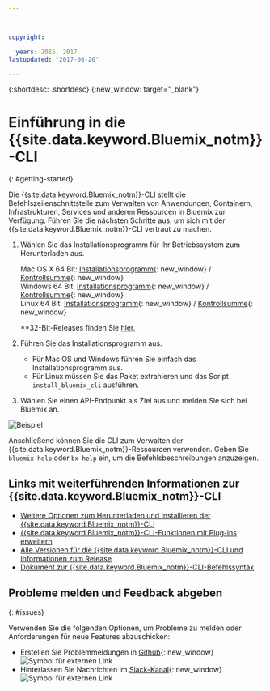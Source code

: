 ```yaml
---



copyright:

  years: 2015, 2017
lastupdated: "2017-08-20"

---
```



{:shortdesc: .shortdesc}
{:new_window: target="_blank"}


# Einführung in die {{site.data.keyword.Bluemix_notm}}-CLI
{: #getting-started}

Die {{site.data.keyword.Bluemix_notm}}-CLI stellt die Befehlszeilenschnittstelle zum Verwalten von Anwendungen, Containern, Infrastrukturen, Services und anderen Ressourcen in Bluemix zur Verfügung. Führen Sie die nächsten Schritte aus, um sich mit der {{site.data.keyword.Bluemix_notm}}-CLI vertraut zu machen.

1. Wählen Sie das Installationsprogramm für Ihr Betriebssystem zum Herunterladen aus.
   
   Mac OS X 64 Bit: [Installationsprogramm](https://clis.ng.bluemix.net/download/bluemix-cli/latest/osx){: new_window} / [Kontrollsumme](https://clis.ng.bluemix.net/download/bluemix-cli/latest/osx/checksum){: new_window} <br>
   Windows 64 Bit: [Installationsprogramm](https://clis.ng.bluemix.net/download/bluemix-cli/latest/win64){: new_window} / [Kontrollsumme](https://clis.ng.bluemix.net/download/bluemix-cli/latest/win64/checksum){: new_window} <br>
   Linux 64 Bit: [Installationsprogramm](https://clis.ng.bluemix.net/download/bluemix-cli/latest/linux64){: new_window} / [Kontrollsumme](https://clis.ng.bluemix.net/download/bluemix-cli/latest/linux64/checksum){: new_window} <br>
  
   **32-Bit-Releases finden Sie [hier.](all_versions.html)

1. Führen Sie das Installationsprogramm aus.
   * Für Mac OS und Windows führen Sie einfach das Installationsprogramm aus.
   * Für Linux müssen Sie das Paket extrahieren und das Script `install_bluemix_cli` ausführen.

1. Wählen Sie einen API-Endpunkt als Ziel aus und melden Sie sich bei Bluemix an.

  ![Beispiel](example.gif)


Anschließend können Sie die CLI zum Verwalten der {{site.data.keyword.Bluemix_notm}}-Ressourcen verwenden. Geben Sie `bluemix help` oder `bx help` ein, um die Befehlsbeschreibungen anzuzeigen. 

## Links mit weiterführenden Informationen zur {{site.data.keyword.Bluemix_notm}}-CLI

* [Weitere Optionen zum Herunterladen und Installieren der {{site.data.keyword.Bluemix_notm}}-CLI](download_cli.html)
* [{{site.data.keyword.Bluemix_notm}}-CLI-Funktionen mit Plug-ins erweitern](extend_cli.html)
* [Alle Versionen für die {{site.data.keyword.Bluemix_notm}}-CLI und Informationen zum Release](all_versions.html)
* [Dokument zur {{site.data.keyword.Bluemix_notm}}-CLI-Befehlssyntax](bx_cli.html)


## Probleme melden und Feedback abgeben
{: #issues}

Verwenden Sie die folgenden Optionen, um Probleme zu melden oder Anforderungen für neue Features abzuschicken:
 * Erstellen Sie Problemmeldungen in [Github](https://github.com/IBM-Bluemix/bluemix-cli-release/issues){: new_window} ![Symbol für externen Link](../../../icons/launch-glyph.svg)
 * Hinterlassen Sie Nachrichten im [Slack-Kanal](https://dwopen.slack.com/messages/bluemix-cli/){: new_window} ![Symbol für externen Link](../../../icons/launch-glyph.svg)



